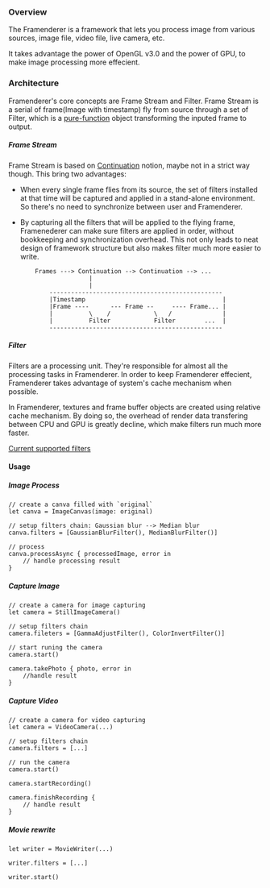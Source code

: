
### Overview
The Framenderer is a framework that lets you process image from various sources, image file, video file, live camera, etc. 

It takes advantage the power of OpenGL v3.0 and the power of GPU, to make image processing more effecient.

### Architecture
Framenderer's core concepts are Frame Stream and Filter. Frame Stream is a serial of frame(Image with timestamp) fly from source through a set of Filter, which is a [pure-function](https://en.wikipedia.org/wiki/Pure_function) object transforming the inputed frame to output.

##### Frame Stream
Frame Stream is based on [Continuation](https://wiki.haskell.org/Continuation) notion, maybe not in a strict way though. This bring two advantages:
- When every single frame flies from its source, the set of filters installed at that time will be captured and applied in a stand-alone environment. So there's no need to synchronize between user and Framenderer.
- By capturing all the filters that will be applied to the flying frame, Framenederer can make sure filters are applied in order, without bookkeeping and synchronization overhead. This not only leads to neat design of framework structure but also makes filter much more easier to write.

          Frames ---> Continuation --> Continuation --> ...
                         |
                         |
              ------------------------------------------------
              |Timestamp                                      |
              |Frame ----      --- Frame --     ---- Frame... |
              |          \    /            \   /              |
              |          Filter            Filter        ...  |
              ------------------------------------------------

##### Filter
Filters are a processing unit. They're responsible for almost all the processing tasks in Framenderer. 
In order to keep Framenderer effecient, Framenderer takes advantage of system's cache mechanism when possible.

In Framenderer, textures and frame buffer objects are created using relative cache mechanism. By doing so, the overhead of render data transfering between CPU and GPU is greatly decline, which make filters run much more faster.

[Current supported filters](https://developer.apple.com/library/content/documentation/GraphicsImaging/Reference/CoreImageFilterReference/index.html#//apple_ref/doc/uid/TP40004346)

#### Usage
##### Image Process
    // create a canva filled with `original`
    let canva = ImageCanvas(image: original) 
    
    // setup filters chain: Gaussian blur --> Median blur
    canva.filters = [GaussianBlurFilter(), MedianBlurFilter()]

    // process
    canva.processAsync { processedImage, error in
        // handle processing result
    }

##### Capture Image
    // create a camera for image capturing
    let camera = StillImageCamera()

    // setup filters chain
    camera.fileters = [GammaAdjustFilter(), ColorInvertFilter()]

    // start runing the camera
    camera.start()

    camera.takePhoto { photo, error in
        //handle result
    }

##### Capture Video
    // create a camera for video capturing
    let camera = VideoCamera(...)

    // setup filters chain
    camera.filters = [...]

    // run the camera
    camera.start()

    camera.startRecording()
    
    camera.finishRecording {
        // handle result
    }

##### Movie rewrite

    let writer = MovieWriter(...)
    
    writer.filters = [...]

    writer.start()

